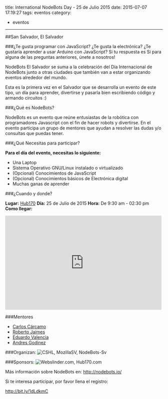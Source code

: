 title: International NodeBots Day - 25 de Julio 2015
date: 2015-07-07 17:19:27
tags: eventos
category:
- eventos
---

##San Salvador, El Salvador

###¿Te gusta programar con JavaScript? ¿Te gusta la electrónica? ¿Te gustaría aprender a usar Arduino con JavaScript?
Si tu respuesta es Si para alguna de las preguntas anteriores, únete a nosotros!

NodeBots El Salvador se suma a la celebración del Día Internacional de NodeBots junto a otras ciudades que también van a estar organizando eventos alrededor del mundo.

Esta es la primera vez en el Salvador que se desarrolla un evento de este tipo, un día para aprender, divertirse y pasarla bien escribiendo código y armando circuitos :)

<!-- more -->

###¿Qué es NodeBots?

NodeBots es un evento que reúne entusiastas de la robótica con programadores Javascript con el fin de hacer robots y divertirse. En el evento participa un grupo de mentores que ayudan a resolver las dudas y/o consultas que puedas tener.

###¿Qué Necesitas para participar?

**Para el día del evento, necesitas lo siguiente:**

- Una Laptop
- Sistema Operativo GNU/Linux instalado o virtualizado
- (Opcional) Conocimientos de JavaScript
- (Opcional) Conocimientos básicos de Electrónica digital
- Muchas ganas de aprender

###¿Cuando y donde?

**Lugar:** [Hub170](http://hub170.com)
**Día:** 25 de Julio de 2015
**Hora:** De 9:30 am - 02:30 pm
**Como llegar:**

<iframe src="https://www.google.com/maps/embed?pb=!1m18!1m12!1m3!1d3876.410773415871!2d-89.22742788743123!3d13.693553376511968!2m3!1f0!2f0!3f0!3m2!1i1024!2i768!4f13.1!3m3!1m2!1s0x8f633047ec2877a7%3A0x3e44610a8c5c1e83!2sHub170!5e0!3m2!1ses!2ssv!4v1436475796330" width="500" height="300" frameborder="0" style="border:0" allowfullscreen></iframe>

###Mentores

- [Carlos Cárcamo](https://twitter.com/_carloscarcamo_)
- [Roberto Jaimes](http://cshluesocc.org)
- [Eduardo Valencia](https://twitter.com/eduard_gv93)
- [Andres Godinez](https://twitter.com/AGodinez_)



###Organizan:
![CSHL, MozillaSV, NodeBots-Sv](http://i.imgur.com/BsV67GX.png)

###Sponsors:
![Webslinder.com, Hub170.com](http://i.imgur.com/o2shNX6.png)

Más información sobre NodeBots en: http://nodebots.io/

Si te interesa participar, por favor llena el registro:

http://bit.ly/1dLdkmC
